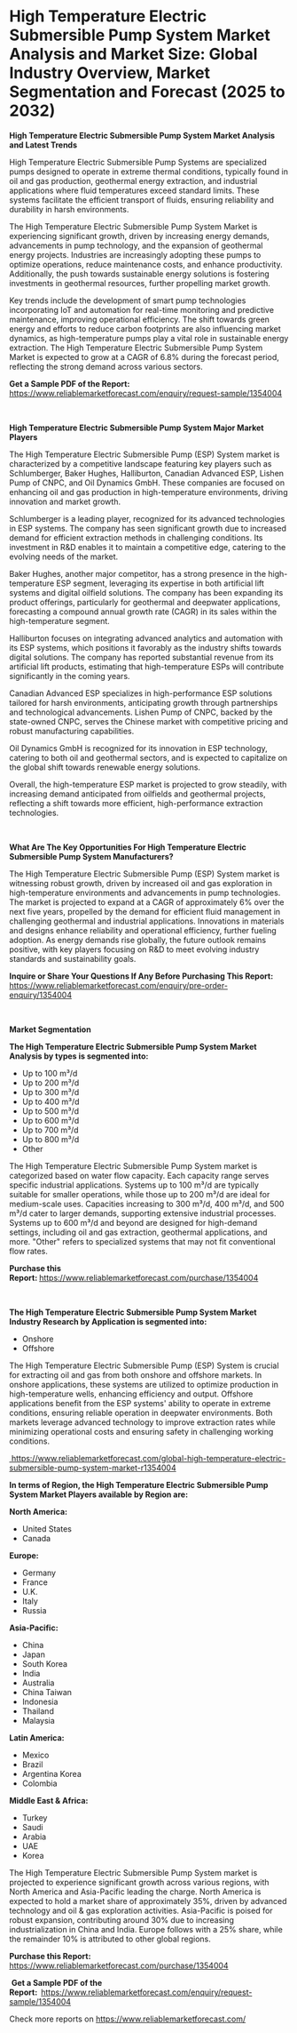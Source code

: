 <p><h1>High Temperature Electric Submersible Pump System Market Analysis and Market Size: Global Industry Overview, Market Segmentation and Forecast (2025 to 2032)</h1></p><p><strong>High Temperature Electric Submersible Pump System Market Analysis and Latest Trends</strong></p>
<p><p>High Temperature Electric Submersible Pump Systems are specialized pumps designed to operate in extreme thermal conditions, typically found in oil and gas production, geothermal energy extraction, and industrial applications where fluid temperatures exceed standard limits. These systems facilitate the efficient transport of fluids, ensuring reliability and durability in harsh environments.</p><p>The High Temperature Electric Submersible Pump System Market is experiencing significant growth, driven by increasing energy demands, advancements in pump technology, and the expansion of geothermal energy projects. Industries are increasingly adopting these pumps to optimize operations, reduce maintenance costs, and enhance productivity. Additionally, the push towards sustainable energy solutions is fostering investments in geothermal resources, further propelling market growth.</p><p>Key trends include the development of smart pump technologies incorporating IoT and automation for real-time monitoring and predictive maintenance, improving operational efficiency. The shift towards green energy and efforts to reduce carbon footprints are also influencing market dynamics, as high-temperature pumps play a vital role in sustainable energy extraction. The High Temperature Electric Submersible Pump System Market is expected to grow at a CAGR of 6.8% during the forecast period, reflecting the strong demand across various sectors.</p></p>
<p><strong>Get a Sample PDF of the Report:&nbsp;</strong> <a href="https://www.reliablemarketforecast.com/enquiry/request-sample/1354004?utm_campaign=2758&utm_medium=2&utm_source=Github&utm_content=ia&utm_term=28022025&utm_id=high-temperature-electric-submersible-pump-system">https://www.reliablemarketforecast.com/enquiry/request-sample/1354004</a></p>
<p>&nbsp;</p>
<p><strong>High Temperature Electric Submersible Pump System Major Market Players</strong></p>
<p><p>The High Temperature Electric Submersible Pump (ESP) System market is characterized by a competitive landscape featuring key players such as Schlumberger, Baker Hughes, Halliburton, Canadian Advanced ESP, Lishen Pump of CNPC, and Oil Dynamics GmbH. These companies are focused on enhancing oil and gas production in high-temperature environments, driving innovation and market growth.</p><p>Schlumberger is a leading player, recognized for its advanced technologies in ESP systems. The company has seen significant growth due to increased demand for efficient extraction methods in challenging conditions. Its investment in R&D enables it to maintain a competitive edge, catering to the evolving needs of the market.</p><p>Baker Hughes, another major competitor, has a strong presence in the high-temperature ESP segment, leveraging its expertise in both artificial lift systems and digital oilfield solutions. The company has been expanding its product offerings, particularly for geothermal and deepwater applications, forecasting a compound annual growth rate (CAGR) in its sales within the high-temperature segment.</p><p>Halliburton focuses on integrating advanced analytics and automation with its ESP systems, which positions it favorably as the industry shifts towards digital solutions. The company has reported substantial revenue from its artificial lift products, estimating that high-temperature ESPs will contribute significantly in the coming years.</p><p>Canadian Advanced ESP specializes in high-performance ESP solutions tailored for harsh environments, anticipating growth through partnerships and technological advancements. Lishen Pump of CNPC, backed by the state-owned CNPC, serves the Chinese market with competitive pricing and robust manufacturing capabilities.</p><p>Oil Dynamics GmbH is recognized for its innovation in ESP technology, catering to both oil and geothermal sectors, and is expected to capitalize on the global shift towards renewable energy solutions.</p><p>Overall, the high-temperature ESP market is projected to grow steadily, with increasing demand anticipated from oilfields and geothermal projects, reflecting a shift towards more efficient, high-performance extraction technologies.</p></p>
<p>&nbsp;</p>
<p><strong>What Are The Key Opportunities For High Temperature Electric Submersible Pump System Manufacturers?</strong></p>
<p><p>The High Temperature Electric Submersible Pump (ESP) System market is witnessing robust growth, driven by increased oil and gas exploration in high-temperature environments and advancements in pump technologies. The market is projected to expand at a CAGR of approximately 6% over the next five years, propelled by the demand for efficient fluid management in challenging geothermal and industrial applications. Innovations in materials and designs enhance reliability and operational efficiency, further fueling adoption. As energy demands rise globally, the future outlook remains positive, with key players focusing on R&D to meet evolving industry standards and sustainability goals.</p></p>
<p><strong>Inquire or Share Your Questions If Any Before Purchasing This Report:</strong> <a href="https://www.reliablemarketforecast.com/enquiry/pre-order-enquiry/1354004?utm_campaign=2758&utm_medium=2&utm_source=Github&utm_content=ia&utm_term=28022025&utm_id=high-temperature-electric-submersible-pump-system">https://www.reliablemarketforecast.com/enquiry/pre-order-enquiry/1354004</a></p>
<p>&nbsp;</p>
<p><strong>Market Segmentation</strong></p>
<p><strong>The High Temperature Electric Submersible Pump System Market Analysis by types is segmented into:</strong></p>
<p><ul><li>Up to 100 m³/d</li><li>Up to 200 m³/d</li><li>Up to 300 m³/d</li><li>Up to 400 m³/d</li><li>Up to 500 m³/d</li><li>Up to 600 m³/d</li><li>Up to 700 m³/d</li><li>Up to 800 m³/d</li><li>Other</li></ul></p>
<p><p>The High Temperature Electric Submersible Pump System market is categorized based on water flow capacity. Each capacity range serves specific industrial applications. Systems up to 100 m³/d are typically suitable for smaller operations, while those up to 200 m³/d are ideal for medium-scale uses. Capacities increasing to 300 m³/d, 400 m³/d, and 500 m³/d cater to larger demands, supporting extensive industrial processes. Systems up to 600 m³/d and beyond are designed for high-demand settings, including oil and gas extraction, geothermal applications, and more. "Other" refers to specialized systems that may not fit conventional flow rates.</p></p>
<p><strong>Purchase this Report:&nbsp;</strong><a href="https://www.reliablemarketforecast.com/purchase/1354004?utm_campaign=2758&utm_medium=2&utm_source=Github&utm_content=ia&utm_term=28022025&utm_id=high-temperature-electric-submersible-pump-system">https://www.reliablemarketforecast.com/purchase/1354004</a></p>
<p>&nbsp;</p>
<p><strong>The High Temperature Electric Submersible Pump System Market Industry Research by Application is segmented into:</strong></p>
<p><ul><li>Onshore</li><li>Offshore</li></ul></p>
<p><p>The High Temperature Electric Submersible Pump (ESP) System is crucial for extracting oil and gas from both onshore and offshore markets. In onshore applications, these systems are utilized to optimize production in high-temperature wells, enhancing efficiency and output. Offshore applications benefit from the ESP systems' ability to operate in extreme conditions, ensuring reliable operation in deepwater environments. Both markets leverage advanced technology to improve extraction rates while minimizing operational costs and ensuring safety in challenging working conditions.</p></p>
<p><a href="https://www.reliablemarketforecast.com/global-high-temperature-electric-submersible-pump-system-market-r1354004?utm_campaign=2758&utm_medium=2&utm_source=Github&utm_content=ia&utm_term=28022025&utm_id=high-temperature-electric-submersible-pump-system">&nbsp;https://www.reliablemarketforecast.com/global-high-temperature-electric-submersible-pump-system-market-r1354004</a></p>
<p><strong>In terms of Region, the High Temperature Electric Submersible Pump System Market Players available by Region are:</strong></p>
<p>
    <p> <strong> North America: </strong>
        <ul>
            <li>United States</li>
            <li>Canada</li>
        </ul>
        </p> 
    <p> <strong> Europe: </strong>
        <ul>
            <li>Germany</li>
            <li>France</li>
            <li>U.K.</li>
            <li>Italy</li>
            <li>Russia</li>
        </ul>
        </p> 
    <p> <strong> Asia-Pacific: </strong>
        <ul>
            <li>China</li>
            <li>Japan</li>
            <li>South Korea</li>
            <li>India</li>
            <li>Australia</li>
            <li>China Taiwan</li>
            <li>Indonesia</li>
            <li>Thailand</li>
            <li>Malaysia</li>
        </ul>
        </p> 
    <p> <strong> Latin America: </strong>
        <ul>
            <li>Mexico</li>
            <li>Brazil</li>
            <li>Argentina Korea</li>
            <li>Colombia</li>
        </ul>
        </p> 
    <p> <strong> Middle East & Africa: </strong>
        <ul>
            <li>Turkey</li>
            <li>Saudi</li>
            <li>Arabia</li>
            <li>UAE</li>
            <li>Korea</li>
        </ul>
    </p>
    </p>
<p><p>The High Temperature Electric Submersible Pump System market is projected to experience significant growth across various regions, with North America and Asia-Pacific leading the charge. North America is expected to hold a market share of approximately 35%, driven by advanced technology and oil & gas exploration activities. Asia-Pacific is poised for robust expansion, contributing around 30% due to increasing industrialization in China and India. Europe follows with a 25% share, while the remainder 10% is attributed to other global regions.</p></p>
<p><strong>Purchase this Report: </strong><a href="https://www.reliablemarketforecast.com/purchase/1354004?utm_campaign=2758&utm_medium=2&utm_source=Github&utm_content=ia&utm_term=28022025&utm_id=high-temperature-electric-submersible-pump-system">https://www.reliablemarketforecast.com/purchase/1354004</a></p>
<p>&nbsp;<strong>Get a Sample PDF of the Report:&nbsp;&nbsp;</strong><a href="https://www.reliablemarketforecast.com/enquiry/request-sample/1354004?utm_campaign=2758&utm_medium=2&utm_source=Github&utm_content=ia&utm_term=28022025&utm_id=high-temperature-electric-submersible-pump-system">https://www.reliablemarketforecast.com/enquiry/request-sample/1354004</a></p>
<p><strong></strong></p>
<p>Check more reports on <a href="https://www.reliablemarketforecast.com/?utm_campaign=2758&utm_medium=2&utm_source=Github&utm_content=ia&utm_term=28022025&utm_id=high-temperature-electric-submersible-pump-system">https://www.reliablemarketforecast.com/</a></p>